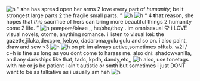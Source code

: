 ![h](https://files.catbox.moe/2j2mdq.png)
“ **s**he has spread open her arms 2 love every part of *humanity*; be it strongest large parts 2 the fragile small parts. ”
![h](https://files.catbox.moe/g0gxg5.gif)
![h](https://files.catbox.moe/h80yet.gif)
“ 4 **that** reason, she hopes that *this* sacrifice of hers can bring more beautiful things 2 humanity come 2 life. ”
![h](https://files.catbox.moe/z3rp0h.gif)
~~pompom/blaze~~ ,, he/she/they .
im omnisexual ♡ i LOVE visual novels, otome, anything romance.
i listen to visual kei: the gazette,jiluka,dexcore, kebyo, dadaroma,gulu gulu and so on.
i also paint, draw and sew <3
![h](https://files.catbox.moe/z3rp0h.gif)
![h](https://files.catbox.moe/ggvj25.jpg)
on pt: im always active,sometimes offtab. w2i / c+h is fine as long as you dont come to harass me.
also dni: shadowvanilla, and any darkships like that, tadc, kpdh, dandy,etc,, 
![h](https://files.catbox.moe/ggvj25.jpg) 
also, use tonetags with me or js be patient i ain't autistic or smth but sometimes i just DONT want to be as talkative as i usually am heh
![h](https://files.catbox.moe/lz2wwd.png)
